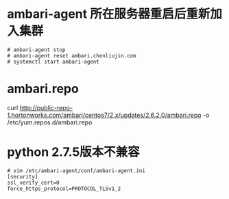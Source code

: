 # ambari-agent 所在服务器重启后重新加入集群

```
# ambari-agent stop
# ambari-agent reset ambari.chenliujin.com
# systemctl start ambari-agent
```

# ambari.repo

curl http://public-repo-1.hortonworks.com/ambari/centos7/2.x/updates/2.6.2.0/ambari.repo -o /etc/yum.repos.d/ambari.repo

# python 2.7.5版本不兼容

```
# vim /etc/ambari-agent/conf/ambari-agent.ini
[security]
ssl_verify_cert=0
force_https_protocol=PROTOCOL_TLSv1_2
```


